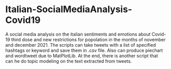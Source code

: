# Italian-SocialMediaAnalysis-Covid19
A social media analysis on the italian sentiments and emotions about Covid-19 third dose and new restrictions for popolation in the months of november and december 2021.
The scripts can take tweets with a list of specified hashtags or keyword and save them in .csv file.
Also can produce piechart and wordtweet due to MatPlotLib.
At the end, there is another script that can he do topic modeling on the text extracted from tweets.
